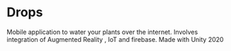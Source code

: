 # Drops
Mobile application to water your plants over the internet. Involves integration of Augmented Reality , IoT and firebase. Made with Unity 2020
